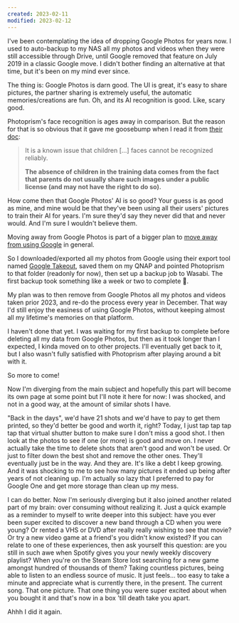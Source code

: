 ```yaml
---
created: 2023-02-11
modified: 2023-02-12
---
```

I've been contemplating the idea of dropping Google Photos for years now. I used to auto-backup to my NAS all my photos and videos when they were still accessible through Drive, until Google removed that feature on July 2019 in a classic Google move. I didn't bother finding an alternative at that time, but it's been on my mind ever since.

The thing is: Google Photos is darn good. The UI is great, it's easy to share pictures, the partner sharing is extremely useful, the automatic memories/creations are fun. Oh, and its AI recognition is good. Like, scary good. 

Photoprism's face recognition is ages away in comparison. But the reason for that is so obvious that it gave me goosebump when I read it from [their doc](https://docs.photoprism.app/user-guide/organize/people/#asian-faces-and-children):

>It is a known issue that children [...] faces cannot be recognized reliably. 
>
>**The absence of children in the training data comes from the fact that parents do not usually share such images under a public license (and may not have the right to do so).**

How come then that Google Photos' AI is so good? Your guess is as good as mine, and mine would be that they've been using all their users' pictures to train their AI for years. I'm sure they'd say they never did that and never would. And I'm sure I wouldn't believe them.

Moving away from Google Photos is part of a bigger plan to [move away from using Google](From%20the%20Google%20Ecosystem%20to%20kinda%20self-hosted.md) in general.

So I downloaded/exported all my photos from Google using their export tool named [Google Takeout](https://takeout.google.com/), saved them on my QNAP and pointed Photoprism to that folder (readonly for now), then set up a backup job to Wasabi. The first backup took something like a week or two to complete 😬.

My plan was to then remove from Google Photos all my photos and videos taken prior 2023, and re-do the process every year in December. That way I'd still enjoy the easiness of using Google Photos, without keeping almost all my lifetime's memories on that platform.

I haven't done that yet. I was waiting for my first backup to complete before deleting all my data from Google Photos, but then as it took longer than I expected, I kinda moved on to other projects. I'll eventually get back to it, but I also wasn't fully satisfied with Photoprism after playing around a bit with it.

So more to come!

Now I'm diverging from the main subject and hopefully this part will become its own page at some point but I'll note it here for now: I was shocked, and not in a good way, at the amount of similar shots I have.

"Back in the days", we'd have 21 shots and we'd have to pay to get them printed, so they'd better be good and worth it, right? Today, I just tap tap tap tap that virtual shutter button to make sure I don't miss a good shot. I then look at the photos to see if one (or more) is good and move on. I never actually take the time to delete shots that aren't good and won't be used. Or just to filter down the best shot and remove the other ones. They'll eventually just be in the way. And they are. It's like a debt I keep growing. And it was shocking to me to see how many pictures it ended up being after years of not cleaning up. I'm actually so lazy that I preferred to pay for Google One and get more storage than clean up my mess.

I can do better. Now I'm seriously diverging but it also joined another related part of my brain: over consuming without realizing it. Just a quick example as a reminder to myself to write deeper into this subject: have you ever been super excited to discover a new band through a CD when you were young? Or rented a VHS or DVD after really really wishing to see that movie? Or try a new video game at a friend's you didn't know existed? If you can relate to one of these experiences, then ask yourself this question: are you still in such awe when Spotify gives you your newly weekly discovery playlist? When you're on the Steam Store lost searching for a new game amongst hundred of thousands of them? Taking countless pictures, being able to listen to an endless source of music. It just feels... too easy to take a minute and appreciate what is currently there, in the present. The current song. That one picture. That one thing you were super excited about when you bought it and that's now in a box 'till death take you apart.

Ahhh I did it again.